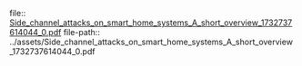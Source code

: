 file:: [Side_channel_attacks_on_smart_home_systems_A_short_overview_1732737614044_0.pdf](../assets/Side_channel_attacks_on_smart_home_systems_A_short_overview_1732737614044_0.pdf)
file-path:: ../assets/Side_channel_attacks_on_smart_home_systems_A_short_overview_1732737614044_0.pdf
